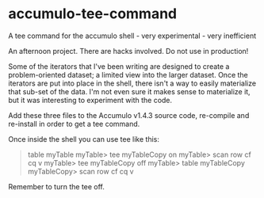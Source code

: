 accumulo-tee-command
====================

A tee command for the accumulo shell - very experimental - very inefficient

An afternoon project. There are hacks involved. Do not use in production!

Some of the iterators that I've been writing are designed to create a problem-oriented dataset; a limited view into the larger dataset. Once the iterators are put into place in the shell, there isn't a way to easily materialize that sub-set of the data. I'm not even sure it makes sense to materialize it, but it was interesting to experiment with the code.

Add these three files to the Accumulo v1.4.3 source code, re-compile and re-install in order to 
get a tee command.

Once inside the shell you can use tee like this:

> table myTable
myTable> tee myTableCopy on
myTable> scan
row cf cq v
myTable> tee myTableCopy off
myTable> table myTableCopy
myTableCopy> scan
row cf cq v

Remember to turn the tee off.

